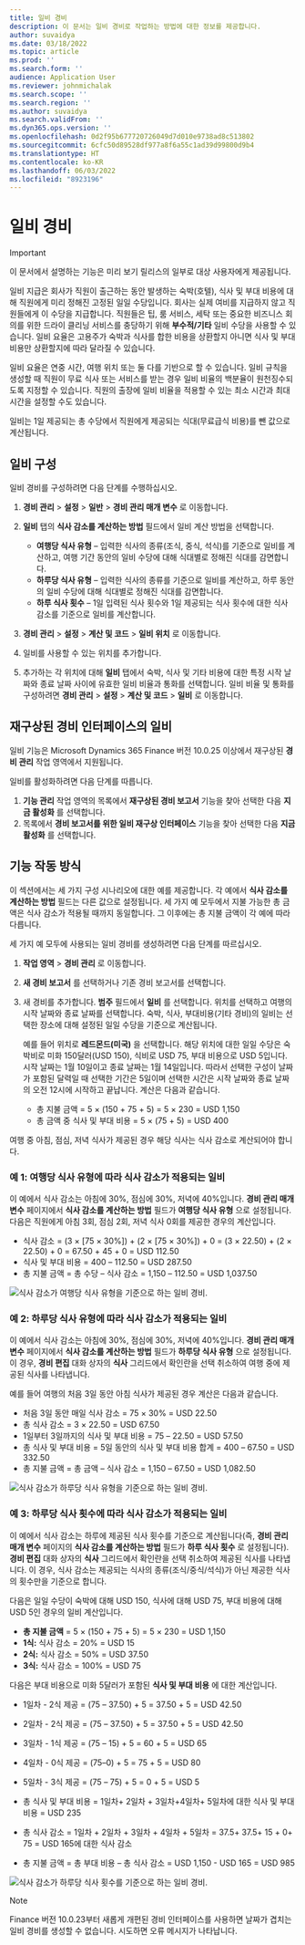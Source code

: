 ```yaml
---
title: 일비 경비
description: 이 문서는 일비 경비로 작업하는 방법에 대한 정보를 제공합니다.
author: suvaidya
ms.date: 03/18/2022
ms.topic: article
ms.prod: ''
ms.search.form: ''
audience: Application User
ms.reviewer: johnmichalak
ms.search.scope: ''
ms.search.region: ''
ms.author: suvaidya
ms.search.validFrom: ''
ms.dyn365.ops.version: ''
ms.openlocfilehash: 0d2f95b677720726049d7d010e9738ad8c513802
ms.sourcegitcommit: 6cfc50d89528df977a8f6a55c1ad39d99800d9b4
ms.translationtype: HT
ms.contentlocale: ko-KR
ms.lasthandoff: 06/03/2022
ms.locfileid: "8923196"
---
```

# <a name="per-diem-expenses"></a>일비 경비

> [!IMPORTANT] 
> 이 문서에서 설명하는 기능은 미리 보기 릴리스의 일부로 대상 사용자에게 제공됩니다.

일비 지급은 회사가 직원이 출근하는 동안 발생하는 숙박(호텔), 식사 및 부대 비용에 대해 직원에게 미리 정해진 고정된 일일 수당입니다. 회사는 실제 여비를 지급하지 않고 직원들에게 이 수당을 지급합니다. 직원들은 팁, 룸 서비스, 세탁 또는 중요한 비즈니스 회의를 위한 드라이 클리닝 서비스를 충당하기 위해 **부수적/기타** 일비 수당을 사용할 수 있습니다. 일비 요율은 고용주가 숙박과 식사를 합한 비용을 상환할지 아니면 식사 및 부대 비용만 상환할지에 따라 달라질 수 있습니다.

일비 요율은 연중 시간, 여행 위치 또는 둘 다를 기반으로 할 수 있습니다. 일비 규칙을 생성할 때 직원이 무료 식사 또는 서비스를 받는 경우 일비 비율의 백분율이 원천징수되도록 지정할 수 있습니다. 직원의 출장에 일비 비율을 적용할 수 있는 최소 시간과 최대 시간을 설정할 수도 있습니다.

일비는 1일 제공되는 총 수당에서 직원에게 제공되는 식대(무료급식 비용)를 뺀 값으로 계산됩니다.

## <a name="configure-per-diems"></a>일비 구성

일비 경비를 구성하려면 다음 단계를 수행하십시오.

1. **경비 관리** \> **설정** \> **일반** \> **경비 관리 매개 변수** 로 이동합니다.
2. **일비** 탭의 **식사 감소를 계산하는 방법** 필드에서 일비 계산 방법을 선택합니다.

    - **여행당 식사 유형** – 입력한 식사의 종류(조식, 중식, 석식)를 기준으로 일비를 계산하고, 여행 기간 동안의 일비 수당에 대해 식대별로 정해진 식대를 감면합니다.
    - **하루당 식사 유형** – 입력한 식사의 종류를 기준으로 일비를 계산하고, 하루 동안의 일비 수당에 대해 식대별로 정해진 식대를 감면합니다.
    - **하루 식사 횟수** – 1일 입력된 식사 횟수와 1일 제공되는 식사 횟수에 대한 식사 감소를 기준으로 일비를 계산합니다.

3. **경비 관리** \> **설정** \> **계산 및 코드** \> **일비 위치** 로 이동합니다.
4. 일비를 사용할 수 있는 위치를 추가합니다.
5. 추가하는 각 위치에 대해 **일비** 탭에서 숙박, 식사 및 기타 비용에 대한 특정 시작 날짜와 종료 날짜 사이에 유효한 일비 비율과 통화를 선택합니다. 일비 비율 및 통화를 구성하려면 **경비 관리** \> **설정** \> **계산 및 코드** \> **일비** 로 이동합니다.

## <a name="per-diems-in-the-reimagined-expense-interface"></a>재구상된 경비 인터페이스의 일비

일비 기능은 Microsoft Dynamics 365 Finance 버전 10.0.25 이상에서 재구상된 **경비 관리** 작업 영역에서 지원됩니다.

일비를 활성화하려면 다음 단계를 따릅니다.

1. **기능 관리** 작업 영역의 목록에서 **재구상된 경비 보고서** 기능을 찾아 선택한 다음 **지금 활성화** 를 선택합니다.
2. 목록에서 **경비 보고서를 위한 일비 재구상 인터페이스** 기능을 찾아 선택한 다음 **지금 활성화** 를 선택합니다.

## <a name="how-the-feature-works"></a>기능 작동 방식

이 섹션에서는 세 가지 구성 시나리오에 대한 예를 제공합니다. 각 예에서 **식사 감소를 계산하는 방법** 필드는 다른 값으로 설정됩니다. 세 가지 예 모두에서 지불 가능한 총 금액은 식사 감소가 적용될 때까지 동일합니다. 그 이후에는 총 지불 금액이 각 예에 따라 다릅니다.

세 가지 예 모두에 사용되는 일비 경비를 생성하려면 다음 단계를 따르십시오.

1. **작업 영역** \> **경비 관리** 로 이동합니다.
2. **새 경비 보고서** 를 선택하거나 기존 경비 보고서를 선택합니다.
3. 새 경비를 추가합니다. **범주** 필드에서 **일비** 를 선택합니다. 위치를 선택하고 여행의 시작 날짜와 종료 날짜를 선택합니다. 숙박, 식사, 부대비용(기타 경비)의 일비는 선택한 장소에 대해 설정된 일일 수당을 기준으로 계산됩니다.

    예를 들어 위치로 **레드몬드(미국)** 을 선택합니다. 해당 위치에 대한 일일 수당은 숙박비로 미화 150달러(USD 150), 식비로 USD 75, 부대 비용으로 USD 5입니다. 시작 날짜는 1월 10일이고 종료 날짜는 1월 14일입니다. 따라서 선택한 구성이 날짜가 포함된 달력일 때 선택한 기간은 5일이며 선택한 시간은 시작 날짜와 종료 날짜의 오전 12시에 시작하고 끝납니다. 계산은 다음과 같습니다.

    - 총 지불 금액 = 5 × (150 + 75 + 5) = 5 × 230 = USD 1,150
    - 총 금액 중 식사 및 부대 비용 = 5 × (75 + 5) = USD 400

여행 중 아침, 점심, 저녁 식사가 제공된 경우 해당 식사는 식사 감소로 계산되어야 합니다.

### <a name="example-1-per-diem-where-meal-reductions-are-based-on-meal-type-per-trip"></a>예 1: 여행당 식사 유형에 따라 식사 감소가 적용되는 일비

이 예에서 식사 감소는 아침에 30%, 점심에 30%, 저녁에 40%입니다. **경비 관리 매개 변수** 페이지에서 **식사 감소를 계산하는 방법** 필드가 **여행당 식사 유형** 으로 설정됩니다. 다음은 직원에게 아침 3회, 점심 2회, 저녁 식사 0회를 제공한 경우의 계산입니다.

- 식사 감소 = (3 × \[75 × 30%\]) + (2 × \[75 × 30%\]) + 0 = (3 × 22.50) + (2 × 22.50) + 0 = 67.50 + 45 + 0 = USD 112.50
- 식사 및 부대 비용 = 400 – 112.50 = USD 287.50
- 총 지불 금액 = 총 수당 – 식사 감소 = 1,150 – 112.50 = USD 1,037.50

![식사 감소가 여행당 식사 유형을 기준으로 하는 일비 경비.](media/1-meal-type-per-trip.png)

### <a name="example-2-per-diem-where-meal-reductions-are-based-on-meal-type-per-day"></a>예 2: 하루당 식사 유형에 따라 식사 감소가 적용되는 일비

이 예에서 식사 감소는 아침에 30%, 점심에 30%, 저녁에 40%입니다. **경비 관리 매개 변수** 페이지에서 **식사 감소를 계산하는 방법** 필드가 **하루당 식사 유형** 으로 설정됩니다. 이 경우, **경비 편집** 대화 상자의 **식사** 그리드에서 확인란을 선택 취소하여 여행 중에 제공된 식사를 나타냅니다.

예를 들어 여행의 처음 3일 동안 아침 식사가 제공된 경우 계산은 다음과 같습니다.

- 처음 3일 동안 매일 식사 감소 = 75 × 30% = USD 22.50
- 총 식사 감소 = 3 × 22.50 = USD 67.50
- 1일부터 3일까지의 식사 및 부대 비용 = 75 – 22.50 = USD 57.50
- 총 식사 및 부대 비용 = 5일 동안의 식사 및 부대 비용 합계 = 400 – 67.50 = USD 332.50
- 총 지불 금액 = 총 금액 – 식사 감소 = 1,150 – 67.50 = USD 1,082.50

![식사 감소가 하루당 식사 유형을 기준으로 하는 일비 경비.](media/2-meal-type-per-day.png)

### <a name="example-3-per-diem-where-meal-reductions-are-based-on-number-of-meals-per-day"></a>예 3: 하루당 식사 횟수에 따라 식사 감소가 적용되는 일비

이 예에서 식사 감소는 하루에 제공된 식사 횟수를 기준으로 계산됩니다(즉, **경비 관리 매개 변수** 페이지의 **식사 감소를 계산하는 방법** 필드가 **하루 식사 횟수** 로 설정됩니다). **경비 편집** 대화 상자의 **식사** 그리드에서 확인란을 선택 취소하여 제공된 식사를 나타냅니다.
이 경우, 식사 감소는 제공되는 식사의 종류(조식/중식/석식)가 아닌 제공한 식사의 횟수만을 기준으로 합니다.

다음은 일일 수당이 숙박에 대해 USD 150, 식사에 대해 USD 75, 부대 비용에 대해 USD 5인 경우의 일비 계산입니다.

- **총 지불 금액** = 5 × (150 + 75 + 5) = 5 × 230 = USD 1,150
- **1식:** 식사 감소 = 20% = USD 15
- **2식:** 식사 감소 = 50% = USD 37.50
- **3식:** 식사 감소 = 100% = USD 75

다음은 부대 비용으로 미화 5달러가 포함된 **식사 및 부대 비용** 에 대한 계산입니다.

- 1일차 - 2식 제공 = (75 – 37.50) + 5 = 37.50 + 5 = USD 42.50
- 2일차 - 2식 제공 = (75 – 37.50) + 5 = 37.50 + 5 = USD 42.50
- 3일차 - 1식 제공 = (75 – 15) + 5 = 60 + 5 = USD 65
- 4일차 - 0식 제공 = (75–0) + 5 = 75 + 5 = USD 80
- 5일차 - 3식 제공 = (75 – 75) + 5 = 0 + 5 = USD 5

- 총 식사 및 부대 비용 = 1일차+ 2일차 + 3일차+4일차+ 5일차에 대한 식사 및 부대 비용 = USD 235
- 총 식사 감소 = 1일차 + 2일차 + 3일차 + 4일차 + 5일차 = 37.5+ 37.5+ 15 + 0+ 75 = USD 165에 대한 식사 감소
- 총 지불 금액 = 총 부대 비용 – 총 식사 감소 = USD 1,150 - USD 165 = USD 985

![식사 감소가 하루당 식사 횟수를 기준으로 하는 일비 경비.](media/3-number-of-meals-per-day.png)

> [!NOTE]
> Finance 버전 10.0.23부터 새롭게 개편된 경비 인터페이스를 사용하면 날짜가 겹치는 일비 경비를 생성할 수 없습니다. 시도하면 오류 메시지가 나타납니다.
